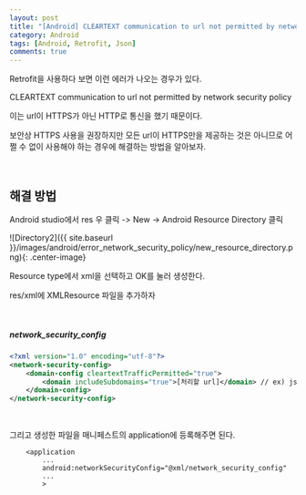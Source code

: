 ```yaml
---
layout: post
title: "[Android] CLEARTEXT communication to url not permitted by network security policy 오류 해결 방법"
category: Android
tags: [Android, Retrofit, Json]
comments: true
---
```


Retrofit을 사용하다 보면 이런 에러가 나오는 경우가 있다.

CLEARTEXT communication to url not permitted by network security policy

이는 url이 HTTPS가 아닌 HTTP로 통신을 했기 때문이다.

보안상 HTTPS 사용을 권장하지만 모든 url이 HTTPS만을 제공하는 것은 아니므로 어쩔 수 없이 사용해야 하는 경우에 해결하는 방법을 알아보자.

<br />

## 해결 방법

Android studio에서 res 우 클릭 -> New -> Android Resource Directory 클릭

![Directory2]({{ site.baseurl }}/images/android/error_network_security_policy/new_resource_directory.png){: .center-image}

Resource type에서 xml을 선택하고 OK를 눌러 생성한다.

res/xml에 XMLResource 파일을 추가하자

<br />

##### network_security_config

```xml
<?xml version="1.0" encoding="utf-8"?>
<network-security-config>
    <domain-config cleartextTrafficPermitted="true">
        <domain includeSubdomains="true">[처리할 url]</domain> // ex) jsonplaceholder.typicode.com
    </domain-config>
</network-security-config>
```

<br />

그리고 생성한 파일을 매니페스트의 application에 등록해주면 된다.

```
    <application
        ...
        android:networkSecurityConfig="@xml/network_security_config"
        ...
        >
```

<br />